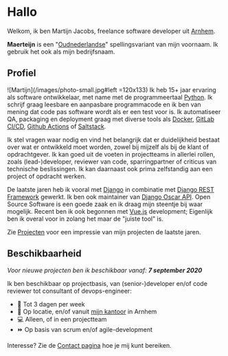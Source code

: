 # Hallo
Welkom, ik ben Martijn Jacobs, freelance software developer uit [Arnhem](https://www.google.nl/maps/place/Arnhem/).


__Maerteijn__ is een "[Oudnederlandse](https://nl.wikipedia.org/wiki/Oudnederlands)" spellingsvariant van mijn voornaam. Ik gebruik het ook als mijn bedrijfsnaam.

## Profiel
![Martijn](/images/photo-small.jpg#left =120x133) Ik heb 15+ jaar ervaring als software ontwikkelaar, met name met de programmeertaal [Python](https://www.python.org/). Ik schrijf graag leesbare en aanpasbare programmacode en ik ben van mening dat code pas software wordt als er een test voor is. Ik automatiseer QA, packaging en deployment graag met diverse tools als [Docker](https://www.docker.com), [GitLab CI/CD](https://docs.gitlab.com/ee/ci/), [Github Actions](https://github.com/features/actions) of [Saltstack](https://www.saltstack.com/).


Ik stel vragen waar nodig en vind het belangrijk dat er duidelijkheid bestaat over wat er ontwikkeld moet worden, zowel bij mijzelf als bij de klant of opdrachtgever. Ik kan goed uit de voeten in projectteams in allerlei rollen, zoals (lead-)developer, reviewer van code, sparringpartner of criticus van technische beslissingen. Ik kan daarnaast ook prima zelfstandig aan een project of opdracht werken.


De laatste jaren heb ik vooral met [Django](https://www.djangoproject.com/) in combinatie met [Django REST Framework](https://www.django-rest-framework.org/) gewerkt. Ik ben ook maintainer van [Django Oscar API](https://github.com/django-oscar/django-oscar-api/). Open Source Software is een goede zaak en ik draag mijn steentje bij waar mogelijk. Recent ben ik ook begonnen met [Vue.js](https://vuejs.org/) development; Eigenlijk ben ik overal voor in zolang het maar de "juiste tool" is.


Zie [Projecten](/nl/projecten) voor een impressie van mijn projecten de laatste jaren.

## Beschikbaarheid
*Voor nieuwe projecten ben ik beschikbaar vanaf: __7 september 2020__*


Ik ben beschikbaar op projectbasis, van (senior-)developer en/of code reviewer tot consultant of devops-engineer:

- :calendar: Tot 3 dagen per week
- :office: Op locatie, en/of vanuit [mijn kantoor](https://goo.gl/maps/Pr3t1pmqjMt9Y3gaA) in Arnhem
- :computer: Alleen, of in een projectteam
- :fast_forward: Op basis van scrum en/of agile-development

Interesse? Zie de [Contact pagina](/nl/contact) hoe je mij kunt bereiken.
